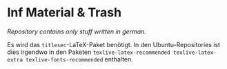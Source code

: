 Inf Material & Trash
=====

*Repository contains only stuff written in german.*

Es wird das `titlesec`-LaTeX-Paket benötigt. In den Ubuntu-Repositories ist dies
irgendwo in den Paketen `texlive-latex-recommended texlive-latex-extra texlive-fonts-recommended`
enthalten.
